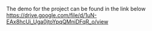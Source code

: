 The demo for the project can be found in the link below
https://drive.google.com/file/d/1uN-EAx8hcUi_Uga0jtoYpqQMniDFqR_o/view
